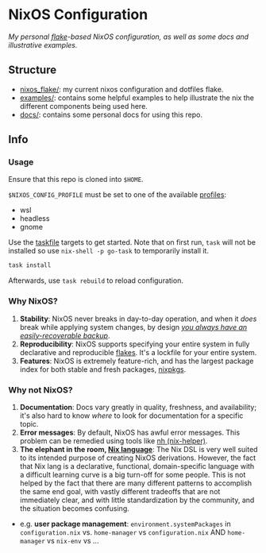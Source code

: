 # NixOS Configuration

_My personal [flake](https://nixos.wiki/wiki/Flakes)-based NixOS configuration, as well as some docs and illustrative examples._

## Structure

- [nixos_flake/](./README.md): my current nixos configuration and dotfiles flake.
- [examples/](./examples/README.md): contains some helpful examples to help illustrate the nix the different components being used here.
- [docs/](./docs/README.md): contains some personal docs for using this repo.

## Info

### Usage

Ensure that this repo is cloned into `$HOME`.

`$NIXOS_CONFIG_PROFILE` must be set to one of the available [profiles](./nixos_flake/profiles/):

- wsl
- headless
- gnome

Use the [taskfile](https://taskfile.dev) targets to get started. Note that on first run, `task` will not be installed so use `nix-shell -p go-task` to temporarily install it.

```sh
task install
```

Afterwards, use `task rebuild` to reload configuration.

### Why NixOS?

1. **Stability**: NixOS never breaks in day-to-day operation, and when it _does_ break while applying system changes, by design [_you always have an easily-recoverable backup_](https://nixos.wiki/wiki/Nixos-rebuild).
1. **Reproducibility**: NixOS supports specifying your entire system in fully declarative and reproducible [flakes](https://nixos.wiki/wiki/Flakes). It's a lockfile for your entire system.
1. **Features**: NixOS is extremely feature-rich, and has the largest package index for both stable and fresh packages, [nixpkgs](https://search.nixos.org/packages).

### Why not NixOS?

1. **Documentation**: Docs vary greatly in quality, freshness, and availability; it's also hard to know _where_ to look for documentation for a specific topic.
1. **Error messages**: By default, NixOS has awful error messages. This problem can be remedied using tools like [nh (nix-helper)](https://github.com/viperML/nh).
1. **The elephant in the room, [Nix language](https://nixos.org/manual/nix/stable/language/index.html)**: The Nix DSL is very well suited to its intended purpose of creating NixOS derivations. However, the fact that Nix lang is a declarative, functional, domain-specific language with a difficult learning curve is a big turn-off for some people. This is not helped by the fact that there are many different patterns to accomplish the same end goal, with vastly different tradeoffs that are not immediately clear, and with little standardization by the community, and the situation becomes confusing.
  - e.g. **user package management**: `environment.systemPackages` in `configuration.nix` vs. `home-manager` vs `configuration.nix` AND `home-manager` vs `nix-env` vs ...
